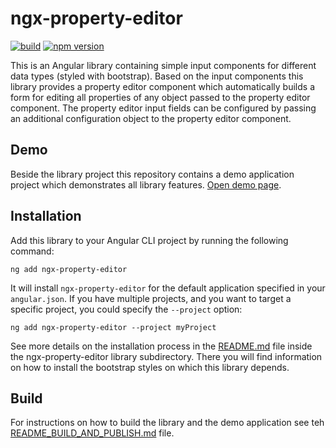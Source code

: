 # ngx-property-editor

[![build](https://github.com/heinerwalter/ngx-property-editor/actions/workflows/build-and-test.yml/badge.svg)](https://github.com/heinerwalter/ngx-property-editor/actions/workflows/build-and-test.yml)
[![npm version](https://img.shields.io/npm/v/ngx-property-editor?logo=npm&logoColor=fff)](https://www.npmjs.com/package/ngx-property-editor)

This is an Angular library containing simple input components for different data types
(styled with bootstrap). Based on the input components this library provides a property
editor component which automatically builds a form for editing all properties of any
object passed to the property editor component. The property editor input fields can be
configured by passing an additional configuration object to the property editor component.

## Demo

Beside the library project this repository contains a demo application project
which demonstrates all library features.
[Open demo page](https://heinerwalter.github.io/ngx-property-editor/).

## Installation

Add this library to your Angular CLI project by running the following command:

```console
ng add ngx-property-editor
```

It will install `ngx-property-editor` for the default application specified in your
`angular.json`. If you have multiple projects, and you want to target a specific
project, you could specify the `--project` option:

```console
ng add ngx-property-editor --project myProject
```

See more details on the installation process in the
[README.md](projects/ngx-property-editor/README.md)
file inside the ngx-property-editor library subdirectory. There you will find information
on how to install the bootstrap styles on which this library depends.

## Build

For instructions on how to build the library and the demo application see teh
[README_BUILD_AND_PUBLISH.md](README_BUILD_AND_PUBLISH.md) file.
